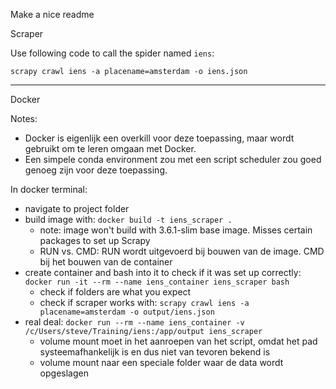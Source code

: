 Make a nice readme

Scraper

Use following code to call the spider named `iens`:
```
scrapy crawl iens -a placename=amsterdam -o iens.json
```

---

Docker

Notes:
* Docker is eigenlijk een overkill voor deze toepassing, maar wordt gebruikt om te leren omgaan met Docker.
* Een simpele conda environment zou met een script scheduler zou goed genoeg zijn voor deze toepassing.

In docker terminal:
* navigate to project folder
* build image with: `docker build -t iens_scraper .`
    - note: image won't build with 3.6.1-slim base image. Misses certain packages to set up Scrapy
    - RUN vs. CMD: RUN wordt uitgevoerd bij bouwen van de image. CMD bij het bouwen van de container
* create container and bash into it to check if it was set up correctly: `docker run -it --rm --name iens_container iens_scraper bash`
    - check if folders are what you expect
    - check if scraper works with: `scrapy crawl iens -a placename=amsterdam -o output/iens.json`
* real deal: `docker run --rm --name iens_container -v /c/Users/steve/Training/iens:/app/output iens_scraper`
    - volume mount moet in het aanroepen van het script, omdat het pad systeemafhankelijk is en dus niet van tevoren bekend is
    - volume mount naar een speciale folder waar de data wordt opgeslagen

